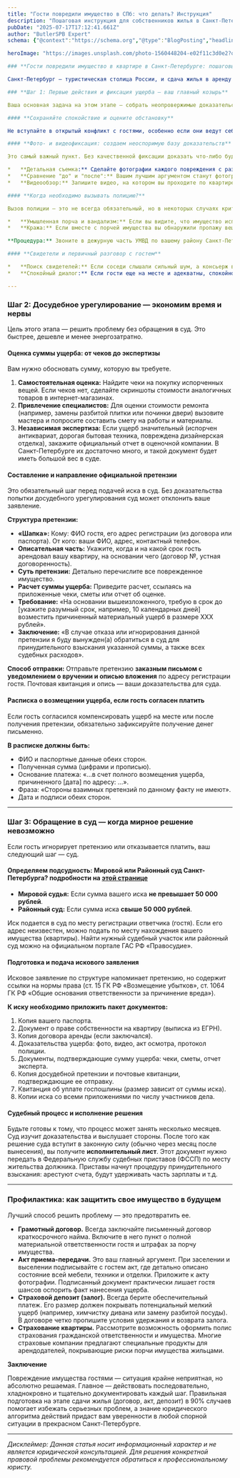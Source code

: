```yaml
---
title: "Гости повредили имущество в СПб: что делать? Инструкция"
description: "Пошаговая инструкция для собственников жилья в Санкт-Петербурге. Узнайте, как зафиксировать ущерб, провести переговоры и взыскать компенсацию."
pubDate: "2025-07-17T17:12:41.661Z"
author: "ButlerSPB Expert"
schema: {"@context":"https://schema.org","@type":"BlogPosting","headline":"Что делать, если гости повредили имущество в Санкт-Петербурге: подробное руководство","description":"Пошаговая инструкция для собственников жилья в Санкт-Петербурге. Узнайте, как правильно зафиксировать ущерб, провести переговоры и взыскать компенсацию с недобросовестных гостей.","author":{"@type":"Person","name":"Иван Петров, юрист"},"publisher":{"@type":"Organization","name":"Правовой Вестник Санкт-Петербурга","logo":{"@type":"ImageObject","url":"https://example.com/logo.png"}},"datePublished":"2024-05-21"}

heroImage: "https://images.unsplash.com/photo-1560448204-e02f11c3d0e2?q=80&w=2070&auto=format&fit=crop"---

### **Гости повредили имущество в квартире в Санкт-Петербурге: пошаговый план действий для собственника**

Санкт-Петербург — туристическая столица России, и сдача жилья в аренду здесь — популярный бизнес. Но что делать, если радость от приема гостей сменилась разочарованием от испорченной мебели, разбитой техники или сломанной сантехники? Паника — плохой советчик. В этой статье, опираясь на практику юристов, мы разбираем четкий и юридически грамотный алгоритм действий: от фиксации ущерба до взыскания компенсации через суд.

### **Шаг 1: Первые действия и фиксация ущерба — ваш главный козырь**

Ваша основная задача на этом этапе — собрать неопровержимые доказательства. Эмоции подождут, факты — нет.

#### **Сохраняйте спокойствие и оцените обстановку**

Не вступайте в открытый конфликт с гостями, особенно если они ведут себя агрессивно или находятся в состоянии опьянения. Ваша безопасность превыше всего. Быстро, но внимательно осмотрите квартиру и определите масштаб повреждений: что именно сломано, разбито или испачкано.

#### **Фото- и видеофиксация: создаем неоспоримую базу доказательств**

Это самый важный пункт. Без качественной фиксации доказать что-либо будет крайне сложно.

*   **Детальная съемка:** Сделайте фотографии каждого повреждения с разных ракурсов: общий план (чтобы было видно, что это ваша квартира) и крупный план (чтобы была ясна суть повреждения).
*   **Сравнение "до" и "после":** Вашим лучшим аргументом станут фотографии квартиры до заезда гостей. Это могут быть снимки из вашего объявления на Avito, Cian, «Островке» или просто личный архив.
*   **Видеообзор:** Запишите видео, на котором вы проходите по квартире и комментируете увиденное. Произнесите вслух текущую дату, время и адрес. Спокойно покажите все повреждения, приближая камеру к деталям.

#### **Когда необходимо вызывать полицию?**

Вызов полиции — это не всегда обязательный, но в некоторых случаях критически важный шаг.

*   **Умышленная порча и вандализм:** Если вы видите, что имущество испорчено намеренно (например, прорезана обивка дивана, разбиты окна, на стенах граффити), это может быть квалифицировано как уголовное преступление по ст. 167 УК РФ.
*   **Кража:** Если вместе с порчей имущества вы обнаружили пропажу вещей.

**Процедура:** Звоните в дежурную часть УМВД по вашему району Санкт-Петербурга. Четко назовите адрес, свои ФИО и сообщите о порче имущества (и краже, если она была). Приехавший наряд или участковый зафиксирует факт происшествия и примет у вас заявление. Обязательно получите **талон-уведомление** о принятии вашего заявления — это официальный документ для будущего разбирательства.

#### **Свидетели и первичный разговор с гостем**

*   **Поиск свидетелей:** Если соседи слышали сильный шум, а консьерж видел, как гости выносили из квартиры что-то громоздкое, вежливо попросите их контакты. Их показания могут стать весомым дополнением.
*   **Спокойный диалог:** Если гости еще на месте и адекватны, спокойно укажите им на повреждения. Предложите решить вопрос мирно и компенсировать ущерб на месте. Их реакция (согласие, отрицание) поможет вам понять, как действовать дальше. Если вы решили записать разговор на диктофон, корректно уведомить об этом: «Для фиксации наших договоренностей я веду аудиозапись».

---
```


### **Шаг 2: Досудебное урегулирование — экономим время и нервы**

Цель этого этапа — решить проблему без обращения в суд. Это быстрее, дешевле и менее энергозатратно.

#### **Оценка суммы ущерба: от чеков до экспертизы**

Вам нужно обосновать сумму, которую вы требуете.

1.  **Самостоятельная оценка:** Найдите чеки на покупку испорченных вещей. Если чеков нет, сделайте скриншоты стоимости аналогичных товаров в интернет-магазинах.
2.  **Привлечение специалистов:** Для оценки стоимости ремонта (например, замены разбитой плитки или починки двери) вызовите мастера и попросите составить смету на работы и материалы.
3.  **Независимая экспертиза:** Если ущерб значительный (испорчен антиквариат, дорогая бытовая техника, повреждена дизайнерская отделка), закажите официальный отчет в оценочной компании. В Санкт-Петербурге их достаточно много, и такой документ будет иметь большой вес в суде.

#### **Составление и направление официальной претензии**

Это обязательный шаг перед подачей иска в суд. Без доказательства попытки досудебного урегулирования суд может отклонить ваше заявление.

**Структура претензии:**
*   **«Шапка»:** Кому: ФИО гостя, его адрес регистрации (из договора или паспорта). От кого: ваши ФИО, адрес, контактный телефон.
*   **Описательная часть:** Укажите, когда и на какой срок гость арендовал вашу квартиру, на основании чего (договор №, устная договоренность).
*   **Суть претензии:** Детально перечислите все поврежденное имущество.
*   **Расчет суммы ущерба:** Приведите расчет, ссылаясь на приложенные чеки, сметы или отчет об оценке.
*   **Требование:** «На основании вышеизложенного, требую в срок до [укажите разумный срок, например, 10 календарных дней] возместить причиненный материальный ущерб в размере ХХХ рублей».
*   **Заключение:** «В случае отказа или игнорирования данной претензии я буду вынужден(а) обратиться в суд для принудительного взыскания указанной суммы, а также всех судебных расходов».

**Способ отправки:** Отправьте претензию **заказным письмом с уведомлением о вручении и описью вложения** по адресу регистрации гостя. Почтовая квитанция и опись — ваши доказательства для суда.

#### **Расписка о возмещении ущерба, если гость согласен платить**

Если гость согласился компенсировать ущерб на месте или после получения претензии, обязательно зафиксируйте получение денег письменно.

**В расписке должны быть:**
*   ФИО и паспортные данные обеих сторон.
*   Полученная сумма (цифрами и прописью).
*   Основание платежа: «...в счет полного возмещения ущерба, причиненного [дата] по адресу: ...».
*   Фраза: «Стороны взаимных претензий по данному факту не имеют».
*   Дата и подписи обеих сторон.

---

### **Шаг 3: Обращение в суд — когда мирное решение невозможно**

Если гость игнорирует претензию или отказывается платить, ваш следующий шаг — суд.

#### **Определяем подсудность: Мировой или Районный суд Санкт-Петербурга?** подробности на <a href="https://butlerspb.ru/rent" target="_blank" rel="nofollow">этой странице</a>

*   **Мировой судья:** Если сумма вашего иска **не превышает 50 000 рублей**.
*   **Районный суд:** Если сумма иска **свыше 50 000 рублей**.

Иск подается в суд по месту регистрации ответчика (гостя). Если его адрес неизвестен, можно подать по месту нахождения вашего имущества (квартиры). Найти нужный судебный участок или районный суд можно на официальном портале ГАС РФ «Правосудие».

#### **Подготовка и подача искового заявления**

Исковое заявление по структуре напоминает претензию, но содержит ссылки на нормы права (ст. 15 ГК РФ «Возмещение убытков», ст. 1064 ГК РФ «Общие основания ответственности за причинение вреда»).

**К иску необходимо приложить пакет документов:**
1.  Копия вашего паспорта.
2.  Документ о праве собственности на квартиру (выписка из ЕГРН).
3.  Копия договора аренды (если заключался).
4.  Доказательства ущерба: фото, видео, акт осмотра, протокол полиции.
5.  Документы, подтверждающие сумму ущерба: чеки, сметы, отчет эксперта.
6.  Копия досудебной претензии и почтовые квитанции, подтверждающие ее отправку.
7.  Квитанция об уплате госпошлины (размер зависит от суммы иска).
8.  Копии иска со всеми приложениями по числу участников дела.

#### **Судебный процесс и исполнение решения**

Будьте готовы к тому, что процесс может занять несколько месяцев. Суд изучит доказательства и выслушает стороны. После того как решение суда вступит в законную силу (обычно через месяц после вынесения), вы получите **исполнительный лист**. Этот документ нужно передать в Федеральную службу судебных приставов (ФССП) по месту жительства должника. Приставы начнут процедуру принудительного взыскания: арестуют счета, будут удерживать часть зарплаты и т.д.

---

### **Профилактика: как защитить свое имущество в будущем**

Лучший способ решить проблему — это предотвратить ее.

*   **Грамотный договор.** Всегда заключайте письменный договор краткосрочного найма. Включите в него пункт о полной материальной ответственности гостя и штрафах за порчу имущества.
*   **Акт приема-передачи.** Это ваш главный аргумент. При заселении и выселении подписывайте с гостем акт, где детально описано состояние всей мебели, техники и отделки. Приложите к акту фотографии. Подписанный документ практически лишает гостя шансов оспорить факт нанесения ущерба.
*   **Страховой депозит (залог).** Всегда берите обеспечительный платеж. Его размер должен покрывать потенциальный мелкий ущерб (например, химчистку дивана или замену разбитой посуды). В договоре четко пропишите условия удержания и возврата залога.
*   **Страхование квартиры.** Рассмотрите возможность оформить полис страхования гражданской ответственности и имущества. Многие страховые компании предлагают специальные продукты для арендодателей, покрывающие риски порчи имущества жильцами.

**Заключение**

Повреждение имущества гостями — ситуация крайне неприятная, но абсолютно решаемая. Главное — действовать последовательно, хладнокровно и тщательно документировать каждый шаг. Правильная подготовка на этапе сдачи жилья (договор, акт, депозит) в 90% случаев помогает избежать серьезных проблем, а знание юридического алгоритма действий придаст вам уверенности в любой спорной ситуации в прекрасном Санкт-Петербурге.

---
*Дисклеймер: Данная статья носит информационный характер и не является юридической консультацией. Для решения конкретной правовой проблемы рекомендуется обратиться к профессиональному юристу.*